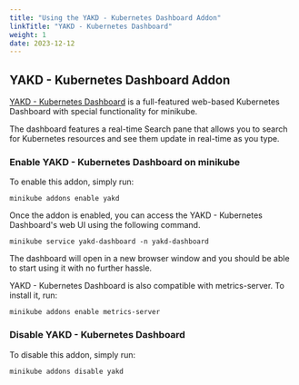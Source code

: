 ```yaml
---
title: "Using the YAKD - Kubernetes Dashboard Addon"
linkTitle: "YAKD - Kubernetes Dashboard"
weight: 1
date: 2023-12-12
---
```


## YAKD - Kubernetes Dashboard Addon

[YAKD - Kubernetes Dashboard](https://github.com/manusa/yakd) is a full-featured web-based Kubernetes Dashboard with special functionality for minikube.

The dashboard features a real-time Search pane that allows you to search for Kubernetes resources and see them update in real-time as you type.

### Enable YAKD - Kubernetes Dashboard on minikube

To enable this addon, simply run:

```shell script
minikube addons enable yakd
```

Once the addon is enabled, you can access the YAKD - Kubernetes Dashboard's web UI using the following command.

```shell script
minikube service yakd-dashboard -n yakd-dashboard
```

The dashboard will open in a new browser window and you should be able to start using it with no further hassle.

YAKD - Kubernetes Dashboard is also compatible with metrics-server. To install it, run:

```shell script
minikube addons enable metrics-server	
```

### Disable YAKD - Kubernetes Dashboard

To disable this addon, simply run:

```shell script
minikube addons disable yakd
```
